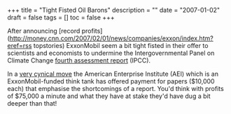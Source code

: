 +++
title = "Tight Fisted Oil Barons"
description = ""
date = "2007-01-02"
draft = false
tags = []
toc = false
+++

After announcing [record profits](http://money.cnn.com/2007/02/01/news/companies/exxon/index.htm?eref=rss topstories) ExxonMobil seem a bit tight fisted in their offer to scientists and economists to undermine the Intergovernmental Panel on Climate Change [fourth assessment report](https://www.ipcc.ch/reports/?rp=ar4) (IPCC).

In a [very cynical move](http://www.guardian.co.uk/international/story/0,,2004230,00.html) the American Enterprise Institute (AEI) which is an ExxonMobil-funded think tank has offered payment for papers ($10,000 each) that emphasise the shortcomings of a report. You'd think with profits of $75,000 a minute and what they have at stake they'd have dug a bit deeper than that!
